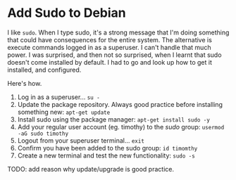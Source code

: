 # Add Sudo to Debian

I like `sudo`. When I type sudo, it's a strong message that I'm doing something that could have consequences for the entire system. The alternative is execute commands logged in as a superuser. I can't handle that much power. I was surprised, and then not so surprised, when I learnt that sudo doesn't come installed by default. I had to go and look up how to get it installed, and configured.

Here's how.

1. Log in as a superuser... `su -`
2. Update the package repository. Always good practice before installing something new: `apt-get update`
3. Install sudo using the package manager: `apt-get install sudo -y`
4. Add your regular user account (eg. timothy) to the _sudo_ group: `usermod -aG sudo timothy`
5. Logout from your superuser terminal... `exit`
6. Confirm you have been added to the sudo group: `id timomthy`
7. Create a new terminal and test the new functionality: `sudo -s`

TODO: add reason why update/upgrade is good practice.
